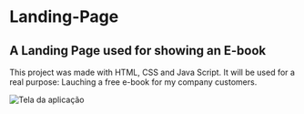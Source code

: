 # Landing-Page

## A Landing Page used for showing an E-book 

This project was made with HTML, CSS and Java Script. It will be used for a real purpose: Lauching a free e-book for my company customers.

![Tela da aplicação](https://github.com/mateusfaustino/Landing-Page/blob/main/Tela%20Salgado.png)
